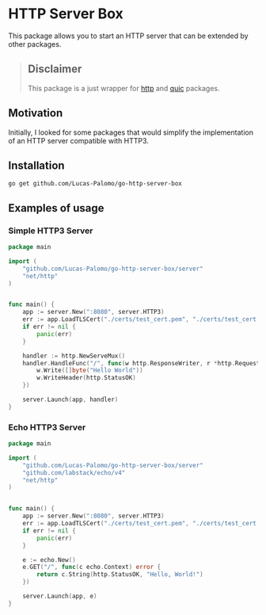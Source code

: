 # HTTP Server Box

This package allows you to start an HTTP server that can be extended by other packages.

> ## Disclaimer
> This package is a just wrapper for [http](https://pkg.go.dev/net/http) and [quic](https://github.com/quic-go/quic-go) packages. 

## Motivation

Initially, I looked for some packages that would simplify the implementation of an HTTP server compatible with HTTP3.

## Installation

```shell
go get github.com/Lucas-Palomo/go-http-server-box
```

## Examples of usage

### Simple HTTP3 Server

```go
package main

import (
	"github.com/Lucas-Palomo/go-http-server-box/server"
	"net/http"
)


func main() {
	app := server.New(":8080", server.HTTP3)
	err := app.LoadTLSCert("./certs/test_cert.pem", "./certs/test_cert.key")
	if err != nil {
		panic(err)
	}

	handler := http.NewServeMux()
	handler.HandleFunc("/", func(w http.ResponseWriter, r *http.Request) {
		w.Write([]byte("Hello World"))
		w.WriteHeader(http.StatusOK)
	})

	server.Launch(app, handler)
}
```
### Echo HTTP3 Server

```go
package main

import (
	"github.com/Lucas-Palomo/go-http-server-box/server"
	"github.com/labstack/echo/v4"
	"net/http"
)


func main() {
	app := server.New(":8080", server.HTTP3)
	err := app.LoadTLSCert("./certs/test_cert.pem", "./certs/test_cert.key")
	if err != nil {
		panic(err)
	}

	e := echo.New()
	e.GET("/", func(c echo.Context) error {
		return c.String(http.StatusOK, "Hello, World!")
	})

	server.Launch(app, e)
}
```
